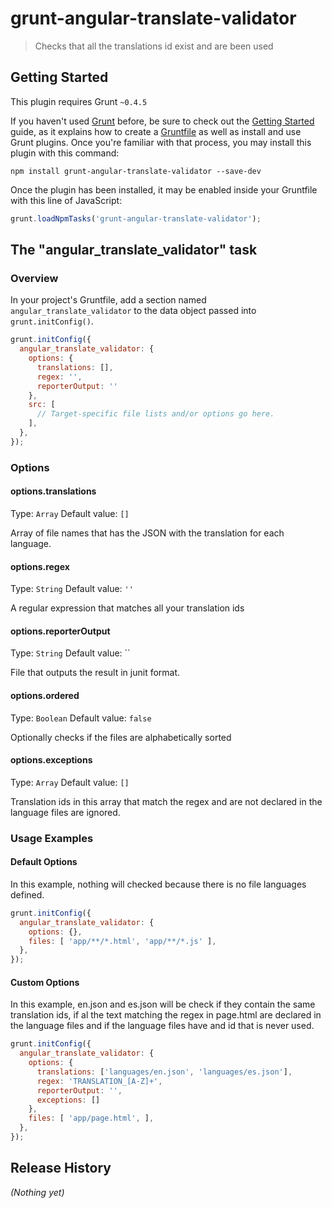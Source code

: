 # grunt-angular-translate-validator

> Checks that all the translations id exist and are been used

## Getting Started
This plugin requires Grunt `~0.4.5`

If you haven't used [Grunt](http://gruntjs.com/) before, be sure to check out the [Getting Started](http://gruntjs.com/getting-started) guide, as it explains how to create a [Gruntfile](http://gruntjs.com/sample-gruntfile) as well as install and use Grunt plugins. Once you're familiar with that process, you may install this plugin with this command:

```shell
npm install grunt-angular-translate-validator --save-dev
```

Once the plugin has been installed, it may be enabled inside your Gruntfile with this line of JavaScript:

```js
grunt.loadNpmTasks('grunt-angular-translate-validator');
```

## The "angular_translate_validator" task

### Overview
In your project's Gruntfile, add a section named `angular_translate_validator` to the data object passed into `grunt.initConfig()`.

```js
grunt.initConfig({
  angular_translate_validator: {
    options: {
      translations: [],
      regex: '',
      reporterOutput: ''
    },
    src: [
      // Target-specific file lists and/or options go here.
    ],
  },
});
```

### Options

#### options.translations
Type: `Array`
Default value: `[]`

Array of file names that has the JSON with the translation for each language.

#### options.regex
Type: `String`
Default value: `''`

A regular expression that matches all your translation ids

#### options.reporterOutput
Type: `String`
Default value: ``

File that outputs the result in junit format.

#### options.ordered
Type: `Boolean`
Default value: `false`

Optionally checks if the files are alphabetically sorted

#### options.exceptions
Type: `Array`
Default value: `[]`

Translation ids in this array that match the regex and are not declared in the language files are ignored.

### Usage Examples

#### Default Options
In this example, nothing will checked because there is no file languages defined.

```js
grunt.initConfig({
  angular_translate_validator: {
    options: {},
    files: [ 'app/**/*.html', 'app/**/*.js' ],
  },
});
```

#### Custom Options
In this example, en.json and es.json will be check if they contain the same translation ids, if al the text matching 
the regex in page.html are declared in the language files and if the language files have and id that is never used.

```js
grunt.initConfig({
  angular_translate_validator: {
    options: {
      translations: ['languages/en.json', 'languages/es.json'],
      regex: 'TRANSLATION_[A-Z]+',
      reporterOutput: '',
      exceptions: []
    },
    files: [ 'app/page.html', ],
  },
});
```

## Release History
_(Nothing yet)_
